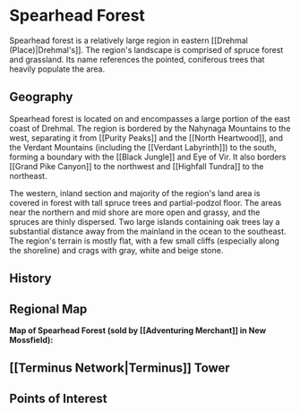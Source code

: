 # Spearhead Forest



Spearhead forest is a relatively large region in eastern [[Drehmal (Place)|Drehmal's]]. The region's landscape is comprised of spruce forest and grassland. Its name references the pointed, coniferous trees that heavily populate the area.

## Geography

Spearhead forest is located on and encompasses a large portion of the east coast of Drehmal. The region is bordered by the Nahynaga Mountains to the west, separating it from [[Purity Peaks]] and the [[North Heartwood]], and the Verdant Mountains (including the [[Verdant Labyrinth]]) to the south, forming a boundary with the [[Black Jungle]] and Eye of Vir. It also borders [[Grand Pike Canyon]] to the northwest and [[Highfall Tundra]] to the northeast.

The western, inland section and majority of the region's land area is covered in forest with tall spruce trees and partial-podzol floor. The areas near the northern and mid shore are more open and grassy, and the spruces are thinly dispersed. Two large islands containing oak trees lay a substantial distance away from the mainland in the ocean to the southeast. The region's terrain is mostly flat, with a few small cliffs (especially along the shoreline) and crags with gray, white and beige stone.

## History



## Regional Map

**Map of Spearhead Forest (sold by [[Adventuring Merchant]] in New Mossfield):**

## [[Terminus Network|Terminus]] Tower



## Points of Interest

